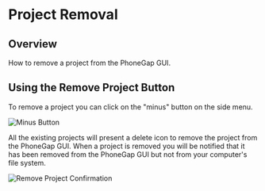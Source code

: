 # Project Removal

## Overview

How to remove a project from the PhoneGap GUI.

## Using the Remove Project Button

To remove a project you can click on the "minus" button on the side menu.

![Minus Button](https://raw.github.com/hermwong/phonegap-gui/master/docs-assets/remove/docs-minus-button.png)

All the existing projects will present a delete icon to remove the project from the PhoneGap GUI. When a project is removed you will be notified that it has been removed from the PhoneGap GUI but not from your computer's file system.

![Remove Project Confirmation](https://raw.github.com/hermwong/phonegap-gui/master/docs-assets/remove/docs-remove-notification.png)

